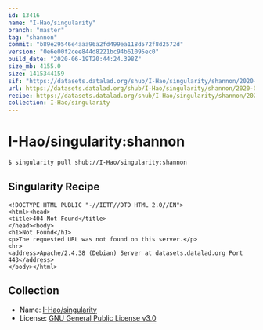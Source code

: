 ```yaml
---
id: 13416
name: "I-Hao/singularity"
branch: "master"
tag: "shannon"
commit: "b89e29546e4aaa96a2fd499ea118d572f8d2572d"
version: "0e6e00f2cee844d8221bc94b61095ec0"
build_date: "2020-06-19T20:44:24.398Z"
size_mb: 4155.0
size: 1415344159
sif: "https://datasets.datalad.org/shub/I-Hao/singularity/shannon/2020-06-19-b89e2954-0e6e00f2/0e6e00f2cee844d8221bc94b61095ec0.sif"
url: https://datasets.datalad.org/shub/I-Hao/singularity/shannon/2020-06-19-b89e2954-0e6e00f2/
recipe: https://datasets.datalad.org/shub/I-Hao/singularity/shannon/2020-06-19-b89e2954-0e6e00f2/Singularity
collection: I-Hao/singularity
---
```


# I-Hao/singularity:shannon

```bash
$ singularity pull shub://I-Hao/singularity:shannon
```

## Singularity Recipe

```singularity
<!DOCTYPE HTML PUBLIC "-//IETF//DTD HTML 2.0//EN">
<html><head>
<title>404 Not Found</title>
</head><body>
<h1>Not Found</h1>
<p>The requested URL was not found on this server.</p>
<hr>
<address>Apache/2.4.38 (Debian) Server at datasets.datalad.org Port 443</address>
</body></html>
```

## Collection

 - Name: [I-Hao/singularity](https://github.com/I-Hao/singularity)
 - License: [GNU General Public License v3.0](https://api.github.com/licenses/gpl-3.0)

